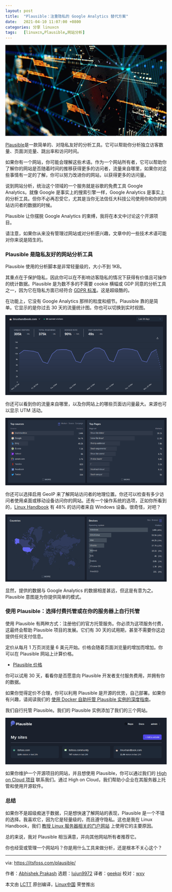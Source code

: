 ```yaml
---
layout: post
title:	"Plausible：注重隐私的 Google Analytics 替代方案"
date:	2021-04-10 11:07:00 +0800 
categories:	分享 linuxcn 
tags:	[linuxcn,Plausible,网站分析]
---
```



![](/Asserts/Images/album/202104/10/110720jc8hckngaqr6wch1.jpg)


[Plausible](https://plausible.io/)是一款简单的、对隐私友好的分析工具。它可以帮助你分析独立访客数量、页面浏览量、跳出率和访问时间。


如果你有一个网站，你可能会理解这些术语。作为一个网站所有者，它可以帮助你了解你的网站是否随着时间的推移获得更多的访问者，流量来自哪里，如果你对这些事情有一定的了解，你可以努力改进你的网站，以获得更多的访问量。


说到网站分析，统治这个领域的一个服务就是谷歌的免费工具 Google Analytics。就像 Google 是事实上的搜索引擎一样，Google Analytics 是事实上的分析工具。但你不必再忍受它，尤其是当你无法信任大科技公司使用你和你的网站访问者的数据的时候。


Plausible 让你摆脱 Google Analytics 的束缚，我将在本文中讨论这个开源项目。


请注意，如果你从来没有管理过网站或对分析感兴趣，文章中的一些技术术语可能对你来说是陌生的。


### Plausible 是隐私友好的网站分析工具


Plausible 使用的分析脚本是非常轻量级的，大小不到 1KB。


其重点在于保护隐私，因此你可以在不影响访客隐私的情况下获得有价值且可操作的统计数据。Plausible 是为数不多的不需要 cookie 横幅或 GDP 同意的分析工具之一，因为它在隐私方面已经符合 [GDPR 标准](https://gdpr.eu/compliance/)。这是超级酷的。


在功能上，它没有 Google Analytics 那样的粒度和细节。Plausible 靠的是简单。它显示的是你过去 30 天的流量统计图。你也可以切换到实时视图。


![](/Asserts/Images/album/202104/10/110728vgoqoovbogomvl51.png)


你还可以看到你的流量来自哪里，以及你网站上的哪些页面访问量最大。来源也可以显示 UTM 活动。


![](/Asserts/Images/album/202104/10/110728zye1t6l134azkz56.png)


你还可以选择启用 GeoIP 来了解网站访问者的地理位置。你还可以检查有多少访问者使用桌面或移动设备访问你的网站。还有一个操作系统的选项，正如你所看到的，[Linux Handbook](https://linuxhandbook.com/) 有 48% 的访问者来自 Windows 设备。很奇怪，对吧？


![](/Asserts/Images/album/202104/10/110729wy99eenxrunbb3bp.png)


显然，提供的数据与 Google Analytics 的数据相差甚远，但这是有意为之。Plausible 意图是为你提供简单的模式。


### 使用 Plausible：选择付费托管或在你的服务器上自行托管


使用 Plausible 有两种方式：注册他们的官方托管服务。你必须为这项服务付费，这最终会帮助 Plausible 项目的发展。它们有 30 天的试用期，甚至不需要你这边提供任何支付信息。


定价从每月 1 万页浏览量 6 美元开始。价格会随着页面浏览量的增加而增加。你可以在 Plausible 网站上计算价格。


* [Plausible 价格](https://plausible.io/#pricing)


你可以试用 30 天，看看你是否愿意向 Plausible 开发者支付服务费用，并拥有你的数据。


如果你觉得定价不合理，你可以利用 Plausible 是开源的优势，自己部署。如果你有兴趣，请阅读我们的 [使用 Docker 自助托管 Plausible 实例的深度指南](https://linuxhandbook.com/plausible-deployment-guide/)。


我们自行托管 Plausible。我们的 Plausible 实例添加了我们的三个网站。


![Plausble dashboard for It’s FOSS websites](/Asserts/Images/album/202104/10/110729k6kxhvuxuihvrs6y.png)


如果你维护一个开源项目的网站，并且想使用 Plausible，你可以通过我们的 [High on Cloud 项目](https://highoncloud.com/) 联系我们。通过 High on Cloud，我们帮助小企业在其服务器上托管和使用开源软件。


### 总结


如果你不是超级痴迷于数据，只是想快速了解网站的表现，Plausible 是一个不错的选择。我喜欢它，因为它是轻量级的，而且遵守隐私。这也是我在 Linux Handbook，我们 [教授 Linux 服务器相关的门户网站](https://linuxhandbook.com/about/#ethical-web-portal) 上使用它的主要原因。


总的来说，我对 Plausible 相当满意，并向其他网站所有者推荐它。


你也经营或管理一个网站吗？你是用什么工具来做分析，还是根本不关心这个？




---


via: <https://itsfoss.com/plausible/>


作者：[Abhishek Prakash](https://itsfoss.com/author/abhishek/) 选题：[lujun9972](https://github.com/lujun9972) 译者：[geekpi](https://github.com/geekpi) 校对：[wxy](https://github.com/wxy)


本文由 [LCTT](https://github.com/LCTT/TranslateProject) 原创编译，[Linux中国](https://linux.cn/) 荣誉推出

